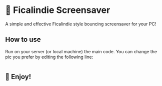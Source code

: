 # 🌵 Ficalindie Screensaver
A simple and effective Ficalindie style bouncing screensaver for your PC!

## How to use
Run on your server (or local machine) the main code. 
You can change the pic you prefer by editing the following line:

```javascript

```
## 🤖 Enjoy!


